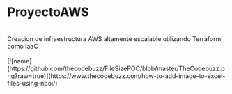 # ProyectoAWS
<br/>
Creacion de infraestructura AWS altamente escalable utilizando Terraform como IaaC <br/>
<br/>
[![name](https://github.com/thecodebuzz/FileSizePOC/blob/master/TheCodebuzz.png?raw=true)](https://www.thecodebuzz.com/how-to-add-image-to-excel-files-using-npoi/)
